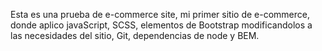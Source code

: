 Esta es una prueba de e-commerce site, mi primer sitio de e-commerce, donde aplico javaScript, SCSS, elementos de Bootstrap modificandolos a las necesidades del sitio, Git, dependencias de node y BEM.